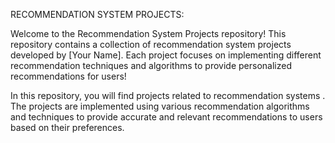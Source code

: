 RECOMMENDATION SYSTEM PROJECTS:


Welcome to the Recommendation System Projects repository! This repository contains a collection of recommendation system projects developed by [Your Name]. Each project focuses on implementing different recommendation techniques and algorithms to provide personalized recommendations for users!


In this repository, you will find projects related to recommendation systems . The projects are implemented using various recommendation algorithms and techniques to provide accurate and relevant recommendations to users based on their preferences.
